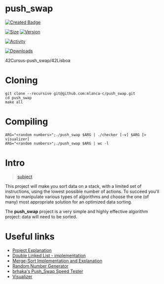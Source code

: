 # push_swap
 [![Created Badge](https://badges.pufler.dev/created/mlanca-c/push_swap)](https://github.com/mlanca-c/push_swap)
 
 [![Size](https://img.shields.io/github/repo-size/mlanca-c/push_swap?color=orange&label=SIZE&logo=Size&style=for-the-badge)](https://github.com/mlanca-c/push_swap)
 [![Version](https://img.shields.io/github/go-mod/go-version/mlanca-c/push_swap?color=blue&label=Version&logo=Version&logoColor=blue&style=for-the-badge)](https://github.com/mlanca-c/push_swap)
 
 
 [![Activity](https://img.shields.io/github/commit-activity/m/mlanca-c/push_swap?label=Commit%20Actvity&style=for-the-badge)](https://github.com/mlanca-c/push_swap)
 
 
 [![Downloads](https://img.shields.io/chocolatey/dt/push_swap)](https://github.com/mlanca-c/push_swap)

 42Cursus-push_swap/42Lisboa 

# Cloning

 ```
 git clone --recursive git@github.com:mlanca-c/push_swap.git
 cd push_swap
 make all
 ```

# Compiling

 ```
 ARG="<random numbers>";./push_swap $ARG | ./checker [-v] $ARG [> visualizer]
 ARG="<random numbers>";./push_swap $ARG | wc -l
 ```

# Intro

 > [subject](subject.pdf)

 This project will make you sort data on a stack, with a limited set of instructions, using the lowest possible number of actions.
 To succeed you'll have to manipulate various types of algorithms and choose the one (of many) most appropriate solution for an optimized data sorting.

 The **push_swap** project is a very simple and highly effective algorithm project: data will need to be sorted.

# Useful links

 * [Project Explanation](https://medium.com/@jamierobertdawson/push-swap-the-least-amount-of-moves-with-two-stacks-d1e76a71789a)
 * [Double Linked List - implementation](https://www.geeksforgeeks.org/doubly-linked-list/)
 * [Merge-Sort Implementation and Explanation](https://www.geeksforgeeks.org/merge-sort-for-doubly-linked-list/)
 * [Random Number Generator](https://numbergenerator.org/)
 * [brhaka's Push_Swap Speed Tester](https://gist.github.com/brhaka/af12a3b49812014c5cea47301659e750)
 * [Visualizer](https://github.com/o-reo/push_swap_visualizer)
